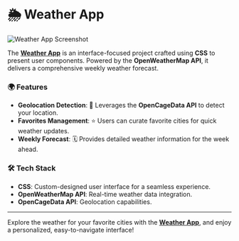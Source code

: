 # 🌦️ Weather App

![Weather App Screenshot](images/weather-app-screenshot.png)  <!-- Make sure to use the correct path -->

The **[Weather App](https://weather-app-snowy-sigma.vercel.app/)** is an interface-focused project crafted using **CSS** to present user components. Powered by the **OpenWeatherMap API**, it delivers a comprehensive weekly weather forecast.

### 🌍 Features

- **Geolocation Detection**: 📍 Leverages the **OpenCageData API** to detect your location.
- **Favorites Management**: ⭐ Users can curate favorite cities for quick weather updates.
- **Weekly Forecast**: 🗓️ Provides detailed weather information for the week ahead.

### 🛠️ Tech Stack

- **CSS**: Custom-designed user interface for a seamless experience.
- **OpenWeatherMap API**: Real-time weather data integration.
- **OpenCageData API**: Geolocation capabilities.

---

Explore the weather for your favorite cities with the **[Weather App](https://weather-app-snowy-sigma.vercel.app/)**, and enjoy a personalized, easy-to-navigate interface!
